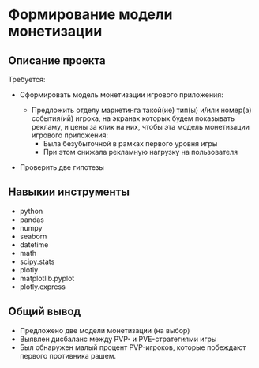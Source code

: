 # Формирование модели монетизации

## Описание проекта

Требуется:

* Сформировать модель монетизации игрового приложения:

  * Предложить отделу маркетинга такой(ие) тип(ы) и/или номер(а) события(ий) игрока, на экранах которых будем показывать рекламу, и цены за клик на них, чтобы эта модель монетизации игрового приложения:
    * Была безубыточной в рамках первого уровня игры
    * При этом снижала рекламную нагрузку на пользователя

* Проверить две гипотезы

## Навыкии инструменты

* python
* pandas
* numpy
* seaborn
* datetime
* math
* scipy.stats
* plotly
* matplotlib.pyplot
* plotly.express

## Общий вывод

* Предложено две модели монетизации (на выбор)
* Выявлен дисбаланс между PVP- и PVE-стратегиями игры
* Был обнаружен малый процент PVP-игроков, которые побеждают первого противника рашем.
